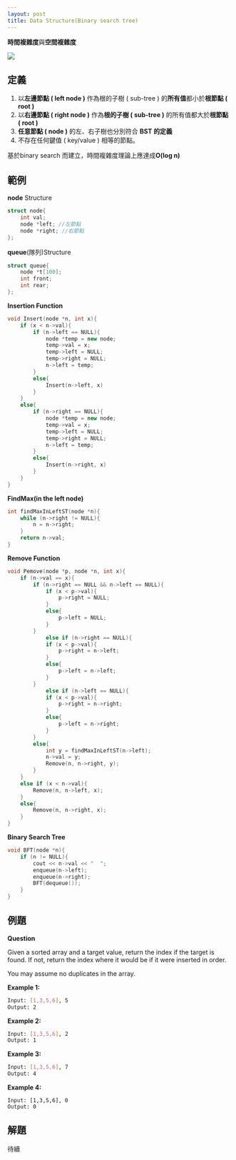 ```yaml
---
layout: post
title: Data Structure(Binary search tree)
---
```


**時間複雜度**與**空間複雜度**

![]( https://miro.medium.com/max/1008/1*nb7-Y68uWM1at0BTyugn4w.png)

<!--more-->

## 定義

1. 以**左邊節點 ( left node )** 作為根的子樹 ( sub-tree ) 的**所有值**都小於**根節點 ( root )**
2. 以**右邊節點 ( right node )** 作為**根的子樹 ( sub-tree )** 的所有值都大於**根節點 ( root )**
3. **任意節點 ( node )** 的左、右子樹也分別符合 **BST 的定義**
4. 不存在任何鍵值 ( key/value ) 相等的節點。

基於binary search 而建立，時間複雜度理論上應達成**O(log n)**

## 範例

**node** Structure

```c++
struct node{
    int val;
    node *left; //左節點
    node *right; //右節點
};
```

**queue**(隊列)Structure

```c++
struct queue{
    node *t[100];
    int front;
    int rear;
};
```

**Insertion Function**

```c++
void Insert(node *n, int x){
    if (x < n->val){
        if (n->left == NULL){
            node *temp = new node;
            temp->val = x;
            temp->left = NULL;
            temp->right = NULL;
            n->left = temp;
        }
        else{
            Insert(n->left, x)
        }
    }
    else{
        if (n->right == NULL){
            node *temp = new node;
            temp->val = x;
            temp->left = NULL;
            temp->right = NULL;
            n->left = temp; 
        }
        else{
            Insert(n->right, x)
        }
    }
}
```

**FindMax(in the left node)**

```c++
int findMaxInLeftST(node *n){
	while (n->right != NULL){
		n = n->right;
	}
	return n->val;
}
```

**Remove Function**

```c++
void Pemove(node *p, node *n, int x){
    if (n->val == x){
        if (n->right == NULL && n->left == NULL){
            if (x < p->val){
				p->right = NULL;
			}
			else{
				p->left = NULL;
			}
        }
        	else if (n->right == NULL){
			if (x < p->val){
				p->right = n->left;
			}
			else{
				p->left = n->left;
			}  
		}
        	else if (n->left == NULL){
			if (x < p->val){
				p->right = n->right;
			}
			else{
				p->left = n->right;
			}
		}
        else{
			int y = findMaxInLeftST(n->left);
			n->val = y;
			Remove(n, n->right, y);
		}
    }
  	else if (x < n->val){
		Remove(n, n->left, x);
	}
	else{
		Remove(n, n->right, x);
	} 
}
```

**Binary Search Tree**

```c++
void BFT(node *n){
	if (n != NULL){
		cout << n->val << "  ";
		enqueue(n->left);
		enqueue(n->right);
		BFT(dequeue());
	}
}
```



## 例題

**Question**

Given a sorted array and a target value, return the index if the target is found. If not, return the index where it would be if it were inserted in order.

You may assume no duplicates in the array.

**Example 1:**

```bash
Input: [1,3,5,6], 5
Output: 2
```

**Example 2:**

```bash
Input: [1,3,5,6], 2
Output: 1
```

**Example 3:**

```bash
Input: [1,3,5,6], 7
Output: 4
```

**Example 4:**

```
Input: [1,3,5,6], 0
Output: 0
```

## 解題

待續
